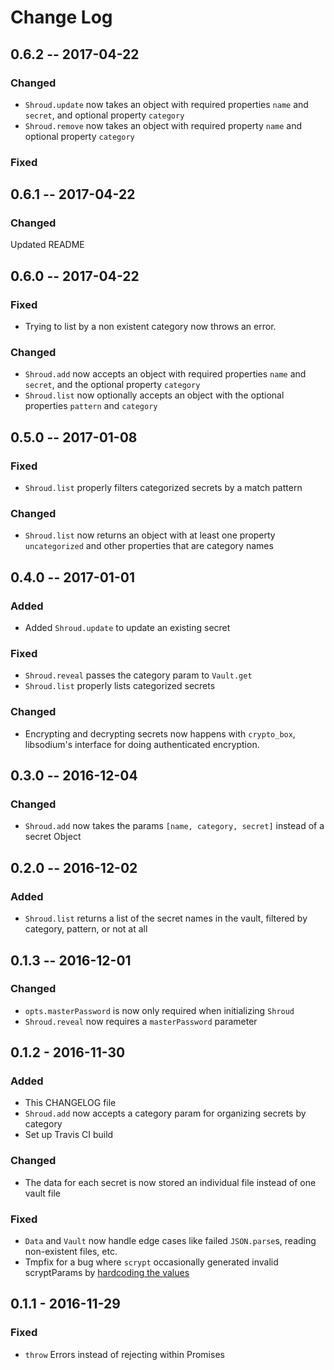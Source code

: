 # Change Log

## 0.6.2 -- 2017-04-22

### Changed

* `Shroud.update` now takes an object with required properties `name` and
  `secret`, and optional property `category`
* `Shroud.remove` now takes an object with required property `name` and optional
  property `category`

### Fixed

## 0.6.1 -- 2017-04-22

### Changed

Updated README

## 0.6.0 -- 2017-04-22

### Fixed

* Trying to list by a non existent category now throws an error.

### Changed

* `Shroud.add` now accepts an object with required properties `name` and
  `secret`, and the optional property `category`
* `Shroud.list` now optionally accepts an object with the optional
  properties `pattern` and `category`

## 0.5.0 -- 2017-01-08

### Fixed

* `Shroud.list` properly filters categorized secrets by a match pattern

### Changed

* `Shroud.list` now returns an object with at least one property `uncategorized`
  and other properties that are category names

## 0.4.0 -- 2017-01-01

### Added

* Added `Shroud.update` to update an existing secret

### Fixed

* `Shroud.reveal` passes the category param to `Vault.get`
* `Shroud.list` properly lists categorized secrets

### Changed

* Encrypting and decrypting secrets now happens with `crypto_box`, libsodium's
  interface for doing authenticated encryption.

## 0.3.0 -- 2016-12-04

### Changed

* `Shroud.add` now takes the params `[name, category, secret]` instead of a
  secret Object

## 0.2.0 -- 2016-12-02

### Added

* `Shroud.list` returns a list of the secret names in the vault, filtered by
  category, pattern, or not at all

## 0.1.3 -- 2016-12-01

### Changed

* `opts.masterPassword` is now only required when initializing `Shroud`
* `Shroud.reveal` now requires a `masterPassword` parameter

## 0.1.2 - 2016-11-30

### Added

* This CHANGELOG file
* `Shroud.add` now accepts a category param for organizing secrets by category
* Set up Travis CI build

### Changed

* The data for each secret is now stored an individual file instead of one
  vault file

### Fixed

* `Data` and `Vault` now handle edge cases like failed `JSON.parse`s,
  reading non-existent files, etc.
* Tmpfix for a bug where `scrypt` occasionally generated invalid
  scryptParams by [hardcoding the values](https://github.com/taravancil/shroud/pull/1)

## 0.1.1 - 2016-11-29

### Fixed

* `throw` Errors instead of rejecting within Promises
